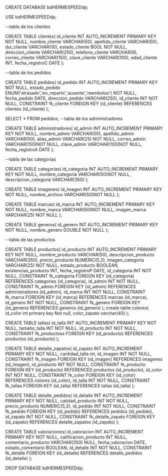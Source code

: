 CREATE DATABASE bdHERMESPEEDdp;

USE bdHERMESPEEDdp;

--tabla de los clientes

CREATE TABLE clientes(
id_cliente INT AUTO_INCREMENT PRIMARY KEY NOT NULL,
nombre_cliente VARCHAR(50),
apellido_cliente VARCHAR(50),
dui_cliente VARCHAR(10),
estado_cliente BOOL NOT NULL,
direccion_cliente VARCHAR(250),
telefono_cliente VARCHAR(9),
correo_cliente VARCHAR(150),
clave_cliente VARCHAR(100),
edad_cliente INT,
fecha_registroC DATE
);

--tabla de los pedidos

CREATE TABLE pedidos(
id_pedido INT AUTO_INCREMENT PRIMARY KEY NOT NULL,
estado_pedido ENUM('atrasado','en_reparto','ausente','reembolso') NOT NULL,
fecha_pedido DATE,
direccion_pedido VARCHAR(250),
id_cliente INT NOT NULL,
CONSTRAINT fk_cliente
FOREIGN KEY (id_cliente)
REFERENCES clientes (id_cliente)
);

SELECT * FROM pedidos;
--tabla de los administradores

CREATE TABLE administradores(
id_admin INT AUTO_INCREMENT PRIMARY KEY NOT NULL,
nombre_admin VARCHAR(50),
apellido_admin VARCHAR(50),
alias_admin VARCHAR(25) NOT NULL,
correo_admin VARCHAR(150)NOT NULL,
clave_admin VARCHAR(100)NOT NULL,
fecha_registroA DATE
);

--tabla de las categorias

CREATE TABLE categorias(
id_categoria INT AUTO_INCREMENT PRIMARY KEY NOT NULL,
nombre_categoria VARCHAR(50)NOT NULL,
descripcion_categoria VARCHAR(350)
);

CREATE TABLE imagenes(
id_imagen INT AUTO_INCREMENT PRIMARY KEY NOT NULL,
nombre_archivo VARCHAR(50)NOT NULL
);

CREATE TABLE marcas(
id_marca INT AUTO_INCREMENT PRIMARY KEY NOT NULL,
nombre_marca VARCHAR(50)NOT NULL,
imagen_marca VARCHAR(25) NOT NULL 
);

CREATE TABLE generos(
id_genero INT AUTO_INCREMENT PRIMARY KEY NOT NULL,
nombre_genero DOUBLE NOT NULL
);


--tabla de las productos

CREATE TABLE productos(
id_producto INT AUTO_INCREMENT PRIMARY KEY NOT NULL,
nombre_producto VARCHAR(50),
descripcion_producto VARCHAR(350),
precio_producto NUMERIC(5,2),
imagen_categoria VARCHAR(25) NOT NULL,
estado_producto BOOLEAN,
existencias_producto INT,
fecha_registroP DATE,
id_categoria INT NOT NULL,
CONSTRAINT fk_categoria
FOREIGN KEY (id_categoria)
REFERENCES categorias (id_categoria),
id_admin INT NOT NULL,
CONSTRAINT fk_admin
FOREIGN KEY (id_admin)
REFERENCES administradores (id_admin),
id_marca INT NOT NULL,
CONSTRAINT fk_marca
FOREIGN KEY (id_marca)
REFERENCES marcas (id_marca),
id_genero INT NOT NULL,
CONSTRAINT fk_genero
FOREIGN KEY (id_genero)
REFERENCES generos (id_genero)
);
create table colores(
id_color int primary key Not null,
color_zapato varchar(40)
);

CREATE TABLE tallas(
id_talla INT AUTO_INCREMENT PRIMARY KEY NOT NULL,
tamaño_talla INT NOT NULL,
id_producto INT NOT NULL,
CONSTRAINT fk_productoss
FOREIGN KEY (id_producto)
REFERENCES productos (id_producto)
);

CREATE TABLE detalle_zapatos(
id_zapato INT AUTO_INCREMENT PRIMARY KEY NOT NULL,
cantidad_talla int, 
id_imagen INT NOT NULL,
CONSTRAINT fk_imagen
FOREIGN KEY (id_imagen)
REFERENCES imagenes (id_imagen),
id_producto INT NOT NULL,
CONSTRAINT fk_producto
FOREIGN KEY (id_producto)
REFERENCES productos (id_producto),
id_color INT NOT NULL,
CONSTRAINT fk_color
FOREIGN KEY (id_color)
REFERENCES colores (id_color),
id_talla  INT NOT NULL,
CONSTRAINT fk_tallas
FOREIGN KEY (id_talla)
REFERENCES tallas (id_talla)
);

CREATE TABLE detalle_pedidos(
id_detalle INT AUTO_INCREMENT PRIMARY KEY NOT NULL,
catidad_producto INT NOT NULL,
precio_producto NUMERIC(5,2),
id_pedido INT NOT NULL,
CONSTRAINT fk_pedido
FOREIGN KEY (id_pedido)
REFERENCES pedidos (id_pedido),
id_zapato INT NOT NULL,
CONSTRAINT fk_detalle_zapato
FOREIGN KEY (id_zapato)
REFERENCES detalle_zapatos (id_zapato)
);


CREATE TABLE valoraciones(
id_valoracion INT AUTO_INCREMENT PRIMARY KEY NOT NULL,
calificacion_producto INT NULL,
comentario_producto VARCHAR(350) NULL,
fecha_valoracion DATE,
estado_comentario BOOLEAN,
id_detalle INT NOT NULL,
CONSTRAINT fk_detalle
FOREIGN KEY (id_detalle)
REFERENCES detalle_pedidos (id_detalle)
);




DROP DATABASE bdHERMESPEEDdp;




